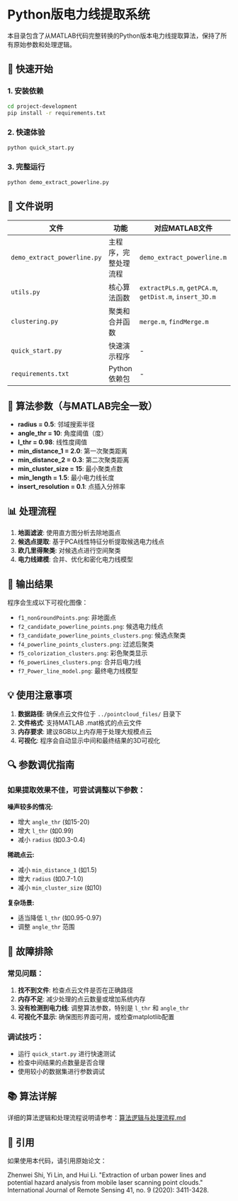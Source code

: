 # Python版电力线提取系统

本目录包含了从MATLAB代码完整转换的Python版本电力线提取算法，保持了所有原始参数和处理逻辑。

## 🚀 快速开始

### 1. 安装依赖
```bash
cd project-development
pip install -r requirements.txt
```

### 2. 快速体验
```bash
python quick_start.py
```

### 3. 完整运行
```bash
python demo_extract_powerline.py
```

## 📁 文件说明

| 文件 | 功能 | 对应MATLAB文件 |
|------|------|---------------|
| `demo_extract_powerline.py` | 主程序，完整处理流程 | `demo_extract_powerline.m` |
| `utils.py` | 核心算法函数 | `extractPLs.m`, `getPCA.m`, `getDist.m`, `insert_3D.m` |
| `clustering.py` | 聚类和合并函数 | `merge.m`, `findMerge.m` |
| `quick_start.py` | 快速演示程序 | - |
| `requirements.txt` | Python依赖包 | - |

## 🔧 算法参数（与MATLAB完全一致）

- **radius = 0.5**: 邻域搜索半径
- **angle_thr = 10**: 角度阈值（度）
- **l_thr = 0.98**: 线性度阈值
- **min_distance_1 = 2.0**: 第一次聚类距离
- **min_distance_2 = 0.3**: 第二次聚类距离
- **min_cluster_size = 15**: 最小聚类点数
- **min_length = 1.5**: 最小电力线长度
- **insert_resolution = 0.1**: 点插入分辨率

## 📊 处理流程

1. **地面滤波**: 使用直方图分析去除地面点
2. **候选点提取**: 基于PCA线性特征分析提取候选电力线点
3. **欧几里得聚类**: 对候选点进行空间聚类
4. **电力线建模**: 合并、优化和密化电力线模型

## 🎯 输出结果

程序会生成以下可视化图像：
- `f1_nonGroundPoints.png`: 非地面点
- `f2_candidate_powerline_points.png`: 候选电力线点
- `f3_candidate_powerline_points_clusters.png`: 候选点聚类
- `f4_powerline_points_clusters.png`: 过滤后聚类
- `f5_colorization_clusters.png`: 彩色聚类显示
- `f6_powerLines_clusters.png`: 合并后电力线
- `f7_Power_line_model.png`: 最终电力线模型

## 💡 使用注意事项

1. **数据路径**: 确保点云文件位于 `../pointcloud_files/` 目录下
2. **文件格式**: 支持MATLAB .mat格式的点云文件
3. **内存要求**: 建议8GB以上内存用于处理大规模点云
4. **可视化**: 程序会自动显示中间和最终结果的3D可视化

## 🔍 参数调优指南

### 如果提取效果不佳，可尝试调整以下参数：

**噪声较多的情况:**
- 增大 `angle_thr` (如15-20)
- 增大 `l_thr` (如0.99)
- 减小 `radius` (如0.3-0.4)

**稀疏点云:**
- 减小 `min_distance_1` (如1.5)
- 增大 `radius` (如0.7-1.0)
- 减小 `min_cluster_size` (如10)

**复杂场景:**
- 适当降低 `l_thr` (如0.95-0.97)
- 调整 `angle_thr` 范围

## 🐛 故障排除

### 常见问题：

1. **找不到文件**: 检查点云文件是否在正确路径
2. **内存不足**: 减少处理的点云数量或增加系统内存
3. **没有检测到电力线**: 调整算法参数，特别是 `l_thr` 和 `angle_thr`
4. **可视化不显示**: 确保图形界面可用，或检查matplotlib配置

### 调试技巧：
- 运行 `quick_start.py` 进行快速测试
- 检查中间结果的点数量是否合理
- 使用较小的数据集进行参数调试

## 📚 算法详解

详细的算法逻辑和处理流程说明请参考：[算法逻辑与处理流程.md](算法逻辑与处理流程.md)

## 📖 引用

如果使用本代码，请引用原始论文：

Zhenwei Shi, Yi Lin, and Hui Li. "Extraction of urban power lines and potential hazard analysis from mobile laser scanning point clouds." International Journal of Remote Sensing 41, no. 9 (2020): 3411-3428.